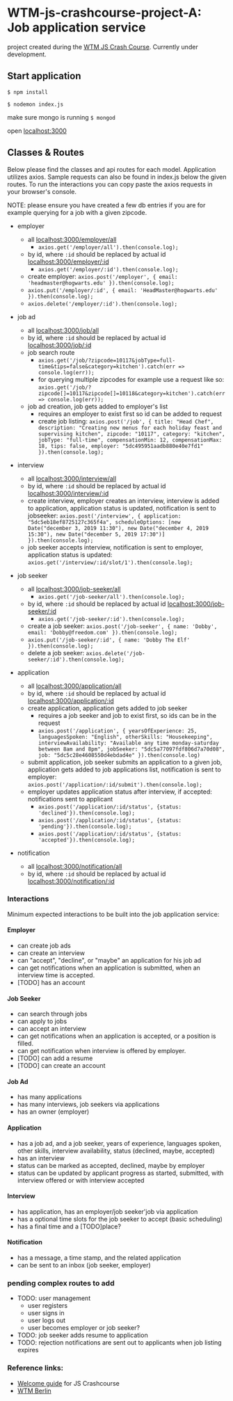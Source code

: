 # WTM-js-crashcourse-project-A: Job application service
project created during the [WTM JS Crash Course](https://github.com/WTMBerlin/jscc2019). Currently under development.

## Start application
`$ npm install`

`$ nodemon index.js`

make sure mongo is running `$ mongod`

open [localhost:3000](http://localhost:3000/)

## Classes & Routes
Below please find the classes and api routes for each model.
Application utilizes axios. Sample requests can also be found in index.js below the given routes. To run the interactions you can copy paste the axios requests in your browser's console. 

NOTE: please ensure you have created a few db entries if you are for example querying for a job with a given zipcode.

- employer
    - all [localhost:3000/employer/all](http://localhost:3000/employer/all)
        - `axios.get('/employer/all').then(console.log);`
    - by id, where `:id` should be replaced by actual id [localhost:3000/employer/:id](http://localhost:3000/joemployerb/all)
        - `axios.get('/employer/:id').then(console.log);`
    - create employer: `axios.post('/employer', { email: 'headmaster@hogwarts.edu' }).then(console.log);`
    - `axios.put('/employer/:id', { email: 'HeadMaster@hogwarts.edu' }).then(console.log);`
    - `axios.delete('/employer/:id').then(console.log);`
- job ad
    - all [localhost:3000/job/all](http://localhost:3000/job/all)
    - by id, where `:id` should be replaced by actual id [localhost:3000/job/:id](http://localhost:3000/job/all)
    - job search route
        - `axios.get('/job/?zipcode=10117&jobType=full-time&tips=false&category=kitchen').catch(err => console.log(err));`
        - for querying multiple zipcodes for example use a request like so: `axios.get('/job/?zipcode[]=10117&zipcode[]=10118&category=kitchen').catch(err => console.log(err));`
    - job ad creation, job gets added to employer's list
        - requires an employer to exist first so id can be added to request 
        - create job listing: `axios.post('/job', { title: "Head Chef", description: "Creating new menus for each holiday feast and supervising kitchen", zipcode: "10117", category: "kitchen", jobType: "full-time", compensationMin: 12, compensationMax: 18, tips: false, employer: "5dc495951aadb880e40e7fd1" }).then(console.log);`
- interview
    - all [localhost:3000/interview/all](http://localhost:3000/interview/all)
    - by id, where `:id` should be replaced by actual id [localhost:3000/interview/:id](http://localhost:3000/interview/all)
    - create interview, employer creates an interview, interview is added to application, application status is updated, notification is sent to jobseeker: `axios.post('/interview', { application: "5dc5eb18ef8725127c365f4a", scheduleOptions: [new Date("december 3, 2019 11:30"), new Date("december 4, 2019 15:30"), new Date("december 5, 2019 17:30")] }).then(console.log);`
    - job seeker accepts interview, notification is sent to employer, application status is updated: `axios.get('/interview/:id/slot/1').then(console.log);`
- job seeker
    - all [localhost:3000/job-seeker/all](http://localhost:3000/job-seeker/all)
        - `axios.get('/job-seeker/all').then(console.log);`
    - by id, where `:id` should be replaced by actual id [localhost:3000/job-seeker/:id](http://localhost:3000/job-seeker/all)
        - `axios.get('/job-seeker/:id').then(console.log);`
    - create a job seeker: `axios.post('/job-seeker', { name: 'Dobby', email: 'Dobby@freedom.com' }).then(console.log);`
    - `axios.put('/job-seeker/:id', { name: 'Dobby The Elf' }).then(console.log);`
    - delete a job seeker: `axios.delete('/job-seeker/:id').then(console.log);`
- application
    - all [localhost:3000/application/all](http://localhost:3000/application/all)
    - by id, where `:id` should be replaced by actual id [localhost:3000/application/:id](http://localhost:3000/application/all)
    - create application, application gets added to job seeker
        - requires a job seeker and job to exist first, so ids can be in the request
        - `axios.post('/application', { yearsOfExperience: 25, languagesSpoken: "English", otherSkills: "Housekeeping", interviewAvailability: "Available any time monday-saturday between 8am and 8pm", jobSeeker: "5dc5a77097fdf806d7a70d08", job: "5dc5c28e4608550d4ebdad4e" }).then(console.log)`
    - submit application, job seeker submits an application to a given job, application gets added to job applications list, notification is sent to employer: `axios.post('/application/:id/submit').then(console.log);`
    - employer updates application status after interview, if accepted: notifications sent to applicant
        - `axios.post('/application/:id/status', {status: 'declined'}).then(console.log);`
        - `axios.post('/application/:id/status', {status: 'pending'}).then(console.log);`
        - `axios.post('/application/:id/status', {status: 'accepted'}).then(console.log);`
         
- notification
    - all [localhost:3000/notification/all](http://localhost:3000/notification/all)
    - by id, where `:id` should be replaced by actual id [localhost:3000/notification/:id](http://localhost:3000/notification/all)

### Interactions
Minimum expected interactions to be built into the job application service:

#### Employer
- can create job ads
- can create an interview
- can "accept", "decline", or "maybe" an application for his job ad
- can get notifications when an application is submitted, when an interview time is accepted.
- [TODO] has an account

#### Job Seeker
- can search through jobs
- can apply to jobs
- can accept an interview
- can get notifications when an application is accepted, or a position is filled. 
- can get notification when interview is offered by employer.
- [TODO] can add a resume
- [TODO] can create an account

#### Job Ad 
- has many applications
- has many interviews, job seekers via applications
- has an owner (employer)

#### Application
- has a job ad, and a job seeker, years of experience, languages spoken, other skills, interview availability, status (declined, maybe, accepted)
- has an interview
- status can be marked as accepted, declined, maybe by employer
- status can be updated by applicant progress as started, submitted, with interview offered or with interview accepted

#### Interview
- has application, has an employer/job seeker'job via application
- has a optional time slots for the job seeker to accept (basic scheduling)
- has a final time and a [TODO]place?

#### Notification
- has a message, a time stamp, and the related application
- can be sent to an inbox (job seeker, employer)

 ### pending complex routes to add
 - TODO: user management
    - user registers
    - user signs in
    - user logs out
    - user becomes employer or job seeker?
 - TODO: job seeker adds resume to application
 - TODO: rejection notifications are sent out to applicants when job listing expires

### Reference links:
- [Welcome guide](https://github.com/WTMBerlin/jscc-welcomeguide) for JS Crashcourse
- [WTM Berlin](http://wtmberlin.com/)
